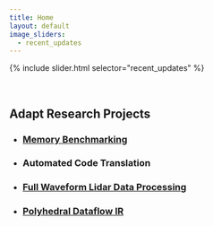 ```yaml
---
title: Home
layout: default
image_sliders:
  - recent_updates
---
```


{% include slider.html selector="recent_updates" %}

<br>

## Adapt Research Projects

* ### [Memory Benchmarking](https://github.com/BoiseState-AdaptLab/AdaptMemBench)
* ### Automated Code Translation
* ### [Full Waveform Lidar Data Processing](https://github.com/BoiseState-AdaptLab/adapt-lidar-tools)
* ### [Polyhedral Dataflow IR](https://github.com/CompOpt4Apps/VariationsOnATheme)